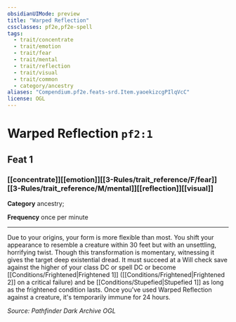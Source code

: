 ```yaml
---
obsidianUIMode: preview
title: "Warped Reflection"
cssclasses: pf2e,pf2e-spell
tags:
  - trait/concentrate
  - trait/emotion
  - trait/fear
  - trait/mental
  - trait/reflection
  - trait/visual
  - trait/common
  - category/ancestry
aliases: "Compendium.pf2e.feats-srd.Item.yaoekizcgPIlqVcC"
license: OGL
---
```

# Warped Reflection `pf2:1`
## Feat 1
### [[concentrate]][[emotion]][[3-Rules/trait_reference/F/fear]][[3-Rules/trait_reference/M/mental]][[reflection]][[visual]]

**Category** ancestry; 




**Frequency** once per minute

* * *

Due to your origins, your form is more flexible than most. You shift your appearance to resemble a creature within 30 feet but with an unsettling, horrifying twist. Though this transformation is momentary, witnessing it gives the target deep existential dread. It must succeed at a Will check save against the higher of your class DC or spell DC or become [[Conditions/Frightened|Frightened 1]] ([[Conditions/Frightened|Frightened 2]] on a critical failure) and be [[Conditions/Stupefied|Stupefied 1]] as long as the frightened condition lasts. Once you've used Warped Reflection against a creature, it's temporarily immune for 24 hours.

*Source: Pathfinder Dark Archive*
*OGL*